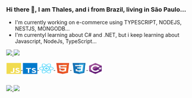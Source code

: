 ### Hi there 👋, I am Thales, and i from Brazil, living in São Paulo...

- I'm currently working on e-commerce using TYPESCRIPT, NODEJS, NESTJS, MONGODB...
- I'm currentyl learning about C# and .NET, but i keep learning about Javascript, NodeJs, TypeScript...

<div>
 <a href="https://github.com/settings/profile">
 <img height="180em" src="https://github-readme-stats.vercel.app/api?username=thf4&show_icons=true&theme=radical&include_all_commits=true&count_private=true"/>
 <img height="180em" src="https://github-readme-stats.vercel.app/api/top-langs/?username=thf4&layout=compact&langs_count=7&theme=radical"/>
</div>
  <div style="display: inline_block"><br>
  <img align="center" alt="thf4-Js" height="30" width="40" src="https://raw.githubusercontent.com/devicons/devicon/master/icons/javascript/javascript-plain.svg">
  <img align="center" alt="thf4-Ts" height="30" width="40" src="https://raw.githubusercontent.com/devicons/devicon/master/icons/typescript/typescript-plain.svg">
  <img align="center" alt="thf4-React" height="30" width="40" src="https://raw.githubusercontent.com/devicons/devicon/master/icons/react/react-original.svg">
  <img align="center" alt="thf4-HTML" height="30" width="40" src="https://raw.githubusercontent.com/devicons/devicon/master/icons/html5/html5-original.svg">
  <img align="center" alt="thf4-CSS" height="30" width="40" src="https://raw.githubusercontent.com/devicons/devicon/master/icons/css3/css3-original.svg">
  <img align="center" alt="thf4-Csharp" height="30" width="40" src="https://raw.githubusercontent.com/devicons/devicon/master/icons/csharp/csharp-original.svg">
</div>
  
  ##
  
  <div>
  <a href=https://t.me/ThalesSF target='_blank'> <img src="https://img.shields.io/badge/Telegram-2CA5E0?style=for-the-badge&logo=telegram&logoColor=white" target='_blank'> </a>
    <a href=https://www.linkedin.com/in/thalesfarias target='_blank'> <img src="https://img.shields.io/badge/LinkedIn-0077B5?style=for-the-badge&logo=linkedin&logoColor=white" target='_blank'> </a>
  </div>
  <!--
**thf4/thf4** is a ✨ _special_ ✨ repository because its `README.md` (this file) appears on your GitHub profile.

Here are some ideas to get you started:

- 🔭 I’m currently working on ...
- 🌱 I’m currently learning ...
- 👯 I’m looking to collaborate on ...
- 🤔 I’m looking for help with ...
- 💬 Ask me about ...
- 📫 How to reach me: ...
- 😄 Pronouns: ...
- ⚡ Fun fact: ...
-->
